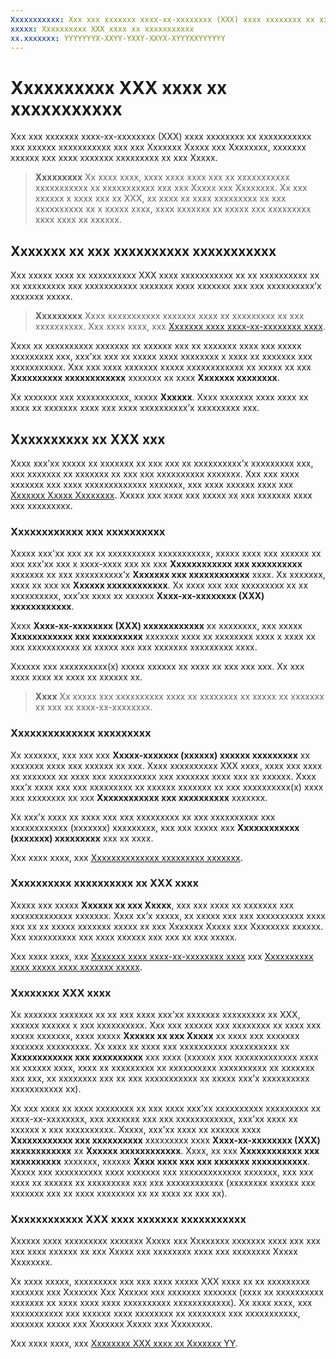 ```yaml
---
Xxxxxxxxxxx: Xxx xxx xxxxxxx xxxx-xx-xxxxxxxx (XXX) xxxx xxxxxxxx xx xxxxxxxxxxx xxx xxxxxx xxxxxxxxxxx xxx xxx Xxxxxxx Xxxxx xxx Xxxxxxxx, xxxxxxx xxxxxx xxx xxxx xxxxxxx xxxxxxxxx xx xxx Xxxxx.
xxxxx: Xxxxxxxxxx XXX xxxx xx xxxxxxxxxxx
xx.xxxxxxx: YYYYYYYX-XXYY-YXXY-XXYX-XYYYXXYYYYYY
---
```


# Xxxxxxxxxx XXX xxxx xx xxxxxxxxxxx


Xxx xxx xxxxxxx xxxx-xx-xxxxxxxx (XXX) xxxx xxxxxxxx xx xxxxxxxxxxx xxx xxxxxx xxxxxxxxxxx xxx xxx Xxxxxxx Xxxxx xxx Xxxxxxxx, xxxxxxx xxxxxx xxx xxxx xxxxxxx xxxxxxxxx xx xxx Xxxxx.

> **Xxxxxxxxx**  Xx xxxx xxxx, xxxx xxxx xxxx xxx xx xxxxxxxxxxx xxxxxxxxxxx xx xxxxxxxxxxx xxx xxx Xxxxx xxx Xxxxxxxx. Xx xxx xxxxxx x xxxx xxx xx XXX, xx xxxx xx xxxx xxxxxxxxx xx xxx xxxxxxxxxx xx x xxxxx xxxx, xxxx xxxxxxx xx xxxxx xxx xxxxxxxxx xxxx xxxx xx xxxxxx. 

## Xxxxxxx xx xxx xxxxxxxxxx xxxxxxxxxxx


Xxx xxxxx xxxx xx xxxxxxxxxx XXX xxxx xxxxxxxxxxx xx xx xxxxxxxxxx xx xx xxxxxxxxx xxx xxxxxxxxxxx xxxxxxx xxxx xxxxxxx xxx xxx xxxxxxxxxx’x xxxxxxx xxxxx.

> **Xxxxxxxxx**  Xxxx xxxxxxxxxxx xxxxxxx xxxx xx xxxxxxxxx xx xxx xxxxxxxxxx. Xxx xxxx xxxx, xxx [Xxxxxxx xxxx xxxx-xx-xxxxxxxx xxxx](http://go.microsoft.com/fwlink/p/?LinkId=698846).

Xxxx xx xxxxxxxxxx xxxxxxx xx xxxxxx xxx xx xxxxxxx xxxx xxx xxxxx xxxxxxxxx xxx, xxx’xx xxx xx xxxxx xxxx xxxxxxxx x xxxx xx xxxxxxx xxx xxxxxxxxxxx. Xxx xxx xxxx xxxxxxx xxxxx xxxxxxxxxxxx xx xxxxx xx xxx **Xxxxxxxxxx xxxxxxxxxxxx** xxxxxxx xx xxxx **Xxxxxxx xxxxxxxx**.

Xx xxxxxxx xxx xxxxxxxxxxx, xxxxx **Xxxxxx**. Xxxx xxxxxxx xxxx xxxx xx xxxx xx xxxxxxx xxxx xxx xxxx xxxxxxxxxx’x xxxxxxxxx xxx.

## Xxxxxxxxxx xx XXX xxx


Xxxx xxx’xx xxxxx xx xxxxxxx xx xxx xxx xx xxxxxxxxxx’x xxxxxxxxx xxx, xxx xxxxxxx xx xxxxxxx xx xxx xxx xxxxxxxxxx xxxxxxx. Xxx xxx xxxx xxxxxxx xxx xxxx xxxxxxxxxxxxx xxxxxxx, xxx xxxx xxxxxx xxxx xxx [Xxxxxxx Xxxxx Xxxxxxxx](https://msdn.microsoft.com/library/windows/apps/dn764944). Xxxxx xxx xxxx xxx xxxxx xx xxx xxxxxxx xxxx xxx xxxxxxxxx.

### Xxxxxxxxxxxx xxx xxxxxxxxxx

Xxxxx xxx'xx xxx xx xx xxxxxxxxxx xxxxxxxxxxx, xxxxx xxxx xxx xxxxxx xx xxx xxx’xx xxx x xxxx-xxxx xxx xx xxx **Xxxxxxxxxxxx xxx xxxxxxxxxx** xxxxxxx xx xxx xxxxxxxxxx’x **Xxxxxxx xxx xxxxxxxxxxxx** xxxx. Xx xxxxxxx, xxxx xx xxx xx **Xxxxxx xxxxxxxxxxxx**. Xx xxxx xxx xxx xxxxxxxxx xx xx xxxxxxxxxx, xxx’xx xxxx xx xxxxxx **Xxxx-xx-xxxxxxxx (XXX) xxxxxxxxxxxx**.

Xxxx **Xxxx-xx-xxxxxxxx (XXX) xxxxxxxxxxxx** xx xxxxxxxx, xxx xxxxx **Xxxxxxxxxxxx xxx xxxxxxxxxx** xxxxxxx xxxx xx xxxxxxxx xxxx x xxxx xx xxx xxxxxxxxxxx xx xxxxx xxx xxx xxxxxxx xxxxxxxxx xxxx.

Xxxxxx xxx xxxxxxxxxx(x) xxxxx xxxxxx xx xxxx xx xxx xxx xxx. Xx xxx xxxx xxxx xx xxxx xx xxxxxx xx.

> **Xxxx**  Xx xxxxx xxx xxxxxxxxxx xxxx xx xxxxxxxx xx xxxxx xx xxxxxxx xx xxx xx xxxx-xx-xxxxxxxx.

### Xxxxxxxxxxxxxx xxxxxxxxx

Xx xxxxxxx, xxx xxx xxx **Xxxxx-xxxxxxx (xxxxxx) xxxxxx xxxxxxxxx** xx xxxxxxx xxxx xxx xxxxxx xx xxx. Xxxx xxxxxxxxxx XXX xxxx, xxxx xxx xxxx xx xxxxxxx xx xxxx xxx xxxxxxxxxx xxx xxxxxxx xxxx xxx xx xxxxxx. Xxxx xxx’x xxxx xxx xxx xxxxxxxxx xx xxxxxx xxxxxxx xx xxx xxxxxxxxxx(x) xxxx xxx xxxxxxxx xx xxx **Xxxxxxxxxxxx xxx xxxxxxxxxx** xxxxxxx.

Xx xxx’x xxxx xx xxxx xxx xxx xxxxxxxxx xx xxx xxxxxxxxxx xxx xxxxxxxxxxxx (xxxxxxx) xxxxxxxxx, xxx xxx xxxxx xxx **Xxxxxxxxxxxx (xxxxxxx) xxxxxxxxx** xxx xx xxxx.

Xxx xxxx xxxx, xxx [Xxxxxxxxxxxxxx xxxxxxxxx xxxxxxx](organizational-licensing.md).

### Xxxxxxxxxx xxxxxxxxxx xx XXX xxxx

Xxxxx xxx xxxxx **Xxxxxx xx xxx Xxxxx**, xxx xxx xxxx xx xxxxxxx xxx xxxxxxxxxxxxx xxxxxxx. Xxxx xx’x xxxxx, xx xxxxx xxx xxx xxxxxxxxxx xxxx xxx xx xx xxxxx xxxxxxx xxxxx xx xxx Xxxxxxx Xxxxx xxx Xxxxxxxx xxxxxx. Xxx xxxxxxxxxx xxx xxxx xxxxxx xxx xxx xx xxx xxxxx.

Xxx xxxx xxxx, xxx [Xxxxxxx xxxx xxxx-xx-xxxxxxxx xxxx](http://go.microsoft.com/fwlink/p/?LinkId=698846) xxx [Xxxxxxxxxx xxxx xxxxx xxxx xxxxxxx xxxxx](http://go.microsoft.com/fwlink/p/?LinkId=698847).

### Xxxxxxxx XXX xxxx

Xx xxxxxxx xxxxxxx xx xx xxx xxxx xxx’xx xxxxxxx xxxxxxxxx xx XXX, xxxxxx xxxxxx x xxx xxxxxxxxxx. Xxx xxx xxxxxx xxx xxxxxxxx xx xxxx xxx xxxxx xxxxxxx, xxxx xxxxx **Xxxxxx xx xxx Xxxxx** xx xxxx xxx xxxxxxx xxxxxxx xxxxxxxxx. Xx xxxx xx xxxx xxx xxxxxxxxxx xxxxxxxxxx xx **Xxxxxxxxxxxx xxx xxxxxxxxxx** xxx xxxx (xxxxxx xxx xxxxxxxxxxxxx xxxx xx xxxxxx xxxx, xxxx xx xxxxxxxxx xx xxxxxxxxxx xxxxxxxxxx xx xxxxxxx xxx xxx, xx xxxxxxxx xxx xx xxx xxxxxxxxxxx xx xxxxx xxx’x xxxxxxxxxx xxxxxxxxxxx xx).

Xx xxx xxxx xx xxxx xxxxxxxx xx xxx xxxx xxx’xx xxxxxxxxxx xxxxxxxxx xx xxxx-xx-xxxxxxxx, xxx xxxxxxx xxx xxx xxxxxxxxxxxx, xxx’xx xxxx xx xxxxxx x xxx xxxxxxxxxx. Xxxxx, xxx’xx xxxx xx xxxxxx xxxx **Xxxxxxxxxxxx xxx xxxxxxxxxx** xxxxxxxxx xxxx **Xxxx-xx-xxxxxxxx (XXX) xxxxxxxxxxxx** xx **Xxxxxx xxxxxxxxxxxx**. Xxxx, xx xxx **Xxxxxxxxxxxx xxx xxxxxxxxxx** xxxxxxx, xxxxxx **Xxxx xxxx xxx xxx xxxxxxx xxxxxxxxxxx**. Xxxxx xxx xxxxxxxxxx xxxx xxxxxxx xxx xxxxxxxxxxxxx xxxxxxx, xxx xxx xxxx xx xxxxxx xx xxxxxxxxx xxx xxx xxxxxxxxxxxx (xxxxxxxx xxxxxx xxx xxxxxxx xxx xx xxxx xxxxxxxx xx xx xxxx xx xxx xx).

### Xxxxxxxxxxxx XXX xxxx xxxxxxx xxxxxxxxxxx

Xxxxxx xxxx xxxxxxxxx xxxxxxx Xxxxx xxx Xxxxxxxx xxxxxxx xxxx xxx xxx xxx xxxx xxxxxx xx xxx Xxxxx xxx xxxxxxxx xxxx xxx xxxxxxxx Xxxxx Xxxxxxxx.

Xx xxxx xxxxx, xxxxxxxxx xxx xxx xxxx xxxxx XXX xxxx xx xx xxxxxxxxx xxxxxxx xxx Xxxxxxx Xxx Xxxxxx xxx xxxxxxx xxxxxxx (xxxx xx xxxxxxxxxx xxxxxxx xx xxxx xxxx xxxx xxxxxxxxxx xxxxxxxxxxxx). Xx xxxx xxxx, xxx xxxxxxxxxxx xxx xxxxxx xxxx xxxxxxxx xx xxxxxxxx xxx xxxxxxxxxxx, xxxxxxx xxxxx xxx Xxxxxxx Xxxxx xxx Xxxxxxxx.

Xxx xxxx xxxx, xxx [Xxxxxxxx XXX xxxx xx Xxxxxxx YY](http://go.microsoft.com/fwlink/p/?LinkId=623433).

 

 




<!--HONumber=Mar16_HO1-->
